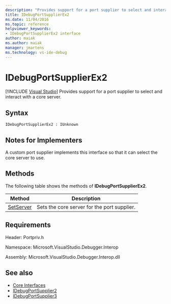 ```yaml
---
description: "Provides support for a port supplier to select and interact with a core server."
title: IDebugPortSupplierEx2
ms.date: 11/04/2016
ms.topic: reference
helpviewer_keywords:
- IDebugPortSupplierEx2 interface
author: maiak
ms.author: maiak
manager: jmartens
ms.technology: vs-ide-debug
---
```

# IDebugPortSupplierEx2

 [!INCLUDE [Visual Studio](~/includes/applies-to-version/vs-windows-only.md)]
Provides support for a port supplier to select and interact with a core server.

## Syntax

```
IDebugPortSupplierEx2 : IUnknown
```

## Notes for Implementers
 A custom port supplier implements this interface so that it can select the core server to use.

## Methods
 The following table shows the methods of **IDebugPortSupplierEx2**.

|Method|Description|
|------------|-----------------|
|[SetServer](../../../extensibility/debugger/reference/idebugportsupplierex2-setserver.md)|Sets the core server for the port supplier.|

## Requirements
 Header: Portpriv.h

 Namespace: Microsoft.VisualStudio.Debugger.Interop

 Assembly: Microsoft.VisualStudio.Debugger.Interop.dll

## See also
- [Core Interfaces](../../../extensibility/debugger/reference/core-interfaces.md)
- [IDebugPortSupplier2](../../../extensibility/debugger/reference/idebugportsupplier2.md)
- [IDebugPortSupplier3](../../../extensibility/debugger/reference/idebugportsupplier3.md)
